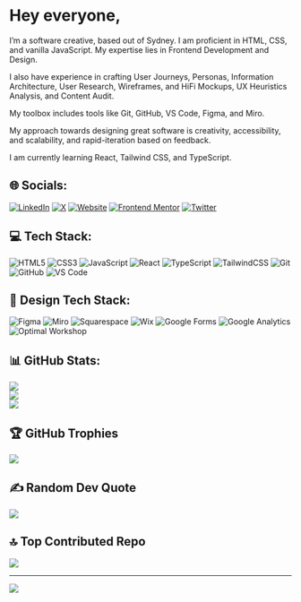 # Hey everyone,

I’m a software creative, based out of Sydney. I am proficient in HTML, CSS, and vanilla JavaScript. My expertise lies in Frontend Development and Design.

I also have experience in crafting User Journeys, Personas, Information Architecture, User Research, Wireframes, and HiFi Mockups, UX Heuristics Analysis, and Content Audit.

My toolbox includes tools like Git, GitHub, VS Code, Figma, and Miro.

My approach towards designing great software is creativity, accessibility, and scalability, and rapid-iteration based on feedback.

I am currently learning React, Tailwind CSS, and TypeScript.

## 🌐 Socials:
[![LinkedIn](https://img.shields.io/badge/LinkedIn-%230077B5.svg?logo=linkedin&logoColor=white)](https://www.linkedin.com/in/shivamagarwal03/) [![X](https://img.shields.io/badge/X-black.svg?logo=X&logoColor=white)](https://x.com/your-x-username) [![Website](https://img.shields.io/badge/Website-%23121011.svg?style=for-the-badge&logo=web&logoColor=white)](https://www.shivamagarwal.au) [![Frontend Mentor](https://img.shields.io/badge/Frontend%20Mentor-%230077B5.svg?style=for-the-badge&logo=frontendmentor&logoColor=white)](https://www.frontendmentor.io/profile/undrthegraveyard) [![Twitter](https://img.shields.io/badge/Twitter-%231DA1F2.svg?style=for-the-badge&logo=twitter&logoColor=white)](https://twitter.com/shivam_agarwaal)

## 💻 Tech Stack:
![HTML5](https://img.shields.io/badge/html5-%23E34F26.svg?style=for-the-badge&logo=html5&logoColor=white) ![CSS3](https://img.shields.io/badge/css3-%231572B6.svg?style=for-the-badge&logo=css3&logoColor=white) ![JavaScript](https://img.shields.io/badge/javascript-%23323330.svg?style=for-the-badge&logo=javascript&logoColor=%23F7DF1E) ![React](https://img.shields.io/badge/react-%2320232a.svg?style=for-the-badge&logo=react&logoColor=%2361DAFB) ![TypeScript](https://img.shields.io/badge/typescript-%23007ACC.svg?style=for-the-badge&logo=typescript&logoColor=white) ![TailwindCSS](https://img.shields.io/badge/tailwindcss-%2338B2AC.svg?style=for-the-badge&logo=tailwind-css&logoColor=white) ![Git](https://img.shields.io/badge/git-%23F05033.svg?style=for-the-badge&logo=git&logoColor=white) ![GitHub](https://img.shields.io/badge/github-%23121011.svg?style=for-the-badge&logo=github&logoColor=white) ![VS Code](https://img.shields.io/badge/VS%20Code-007ACC?style=for-the-badge&logo=visual-studio-code&logoColor=white)

## 🎨 Design Tech Stack:
![Figma](https://img.shields.io/badge/figma-%23F24E1E.svg?style=for-the-badge&logo=figma&logoColor=white) ![Miro](https://img.shields.io/badge/miro-FFD02F?style=for-the-badge&logo=miro&logoColor=050036) ![Squarespace](https://img.shields.io/badge/squarespace-000000?style=for-the-badge&logo=squarespace&logoColor=white) ![Wix](https://img.shields.io/badge/wix-000000?style=for-the-badge&logo=wix&logoColor=white) ![Google Forms](https://img.shields.io/badge/Google%20Forms-4285F4?style=for-the-badge&logo=google&logoColor=white) ![Google Analytics](https://img.shields.io/badge/Google%20Analytics-E37400?style=for-the-badge&logo=google-analytics&logoColor=white) ![Optimal Workshop](https://img.shields.io/badge/Optimal%20Workshop-50BFF5?style=for-the-badge&logo=optimal-workshop&logoColor=white)

## 📊 GitHub Stats:
![](https://github-readme-stats.vercel.app/api?username=undrthegraveyard&theme=dark&hide_border=false&include_all_commits=true&count_private=true)<br/>
![](https://github-readme-streak-stats.herokuapp.com/?user=undrthegraveyard&theme=dark&hide_border=false)<br/>
![](https://github-readme-stats.vercel.app/api/top-langs/?username=undrthegraveyard&theme=dark&hide_border=false&include_all_commits=true&count_private=true&layout=compact)

## 🏆 GitHub Trophies
![](https://github-profile-trophy.vercel.app/?username=undrthegraveyard&theme=radical&no-frame=true&no-bg=false&margin-w=4)

## ✍️ Random Dev Quote
![](https://quotes-github-readme.vercel.app/api?type=horizontal&theme=radical)

## 🔝 Top Contributed Repo
![](https://github-contributor-stats.vercel.app/api?username=undrthegraveyard&limit=5&theme=dark&combine_all_yearly_contributions=true)

---
[![](https://visitcount.itsvg.in/api?id=undrthegraveyard&icon=0&color=0)](https://visitcount.itsvg.in)

<!-- Proudly created with GPRM ( https://gprm.itsvg.in ) -->